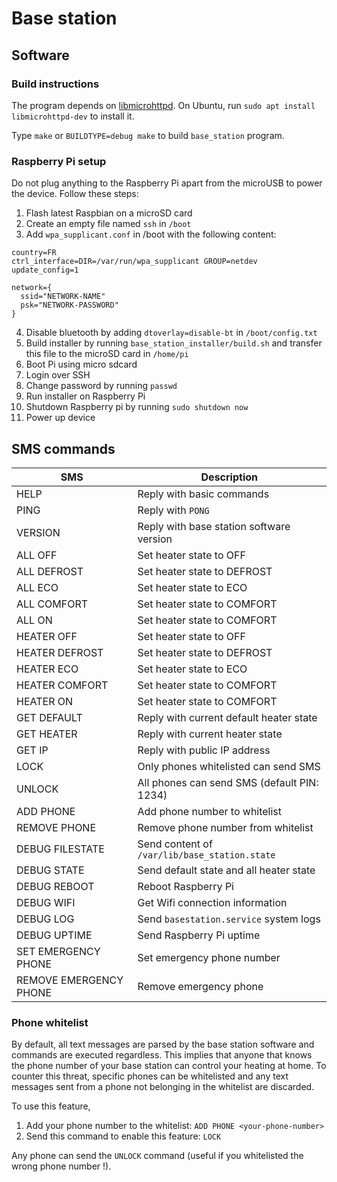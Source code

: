 # Base station

## Software

### Build instructions

The program depends on [libmicrohttpd](https://www.gnu.org/software/libmicrohttpd/).
On Ubuntu, run `sudo apt install libmicrohttpd-dev` to install it.

Type `make` or `BUILDTYPE=debug make` to build `base_station` program.

### Raspberry Pi setup

Do not plug anything to the Raspberry Pi apart from the microUSB to power the device. Follow these steps:

1. Flash latest Raspbian on a microSD card
2. Create an empty file named `ssh` in `/boot`
3. Add `wpa_supplicant.conf` in /boot with the following content:

```
country=FR
ctrl_interface=DIR=/var/run/wpa_supplicant GROUP=netdev
update_config=1

network={
  ssid="NETWORK-NAME"
  psk="NETWORK-PASSWORD"
}
```

4. Disable bluetooth by adding `dtoverlay=disable-bt` in `/boot/config.txt`
5. Build installer by running `base_station_installer/build.sh` and transfer this file to the microSD card in `/home/pi`
6. Boot Pi using micro sdcard
7. Login over SSH
8. Change password by running `passwd`
9. Run installer on Raspberry Pi
10. Shutdown Raspberry pi by running `sudo shutdown now`
11. Power up device

## SMS commands

| SMS                   | Description                                       |
| --------------------- | ------------------------------------------------- |
| HELP                  | Reply with basic commands                         |
| PING                  | Reply with `PONG`                                 |
| VERSION               | Reply with base station software version          |
| ALL OFF               | Set heater state to OFF                           |
| ALL DEFROST           | Set heater state to DEFROST                       |
| ALL ECO               | Set heater state to ECO                           |
| ALL COMFORT           | Set heater state to COMFORT                       |
| ALL ON                | Set heater state to COMFORT                       |
| HEATER <name> OFF     | Set heater <name> state to OFF                    |
| HEATER <name> DEFROST | Set heater <name> state to DEFROST                |
| HEATER <name> ECO     | Set heater <name> state to ECO                    |
| HEATER <name> COMFORT | Set heater <name> state to COMFORT                |
| HEATER <name> ON      | Set heater <name> state to COMFORT                |
| GET DEFAULT           | Reply with current default heater state           |
| GET HEATER <name>     | Reply with current heater state                   |
| GET IP                | Reply with public IP address                      |
| LOCK                  | Only phones whitelisted can send SMS              |
| UNLOCK <pin>          | All phones can send SMS (default PIN: 1234)       |
| ADD PHONE <number>    | Add phone number to whitelist                     |
| REMOVE PHONE <number> | Remove phone number from whitelist                |
| DEBUG FILESTATE       | Send content of `/var/lib/base_station.state`     |
| DEBUG STATE           | Send default state and all heater state           |
| DEBUG REBOOT          | Reboot Raspberry Pi                               |
| DEBUG WIFI            | Get Wifi connection information                   |
| DEBUG LOG             | Send `basestation.service` system logs            |
| DEBUG UPTIME          | Send Raspberry Pi uptime                          |
| SET EMERGENCY PHONE <number> | Set emergency phone number                 |
| REMOVE EMERGENCY PHONE | Remove emergency phone                           |

### Phone whitelist

By default, all text messages are parsed by the base station software and commands are executed regardless. This implies that anyone that knows the phone number of your base station can control your heating at home. To counter this threat, specific phones can be whitelisted and any text messages sent from a phone not belonging in the whitelist are discarded.

To use this feature,

1. Add your phone number to the whitelist: `ADD PHONE <your-phone-number>`
2. Send this command to enable this feature: `LOCK`

Any phone can send the `UNLOCK` command (useful if you whitelisted the wrong phone number !).

